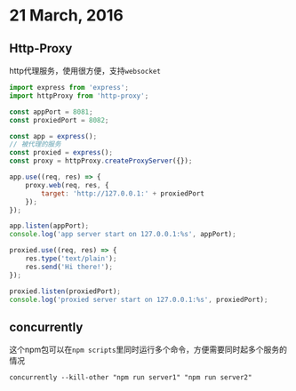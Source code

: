 # 21 March, 2016

## Http-Proxy

http代理服务，使用很方便，支持`websocket`

```js
import express from 'express';
import httpProxy from 'http-proxy';

const appPort = 8081;
const proxiedPort = 8082;

const app = express();
// 被代理的服务
const proxied = express();
const proxy = httpProxy.createProxyServer({});

app.use((req, res) => {
    proxy.web(req, res, {
        target: 'http://127.0.0.1:' + proxiedPort
    });
});

app.listen(appPort);
console.log('app server start on 127.0.0.1:%s', appPort);

proxied.use((req, res) => {
    res.type('text/plain');
    res.send('Hi there!');
});

proxied.listen(proxiedPort);
console.log('proxied server start on 127.0.0.1:%s', proxiedPort);
```

## concurrently

这个npm包可以在`npm scripts`里同时运行多个命令，方便需要同时起多个服务的情况

```shell
concurrently --kill-other "npm run server1" "npm run server2"
```